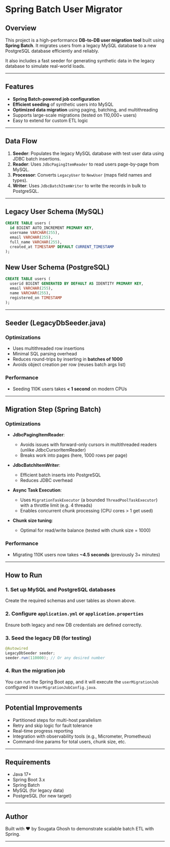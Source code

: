 # Spring Batch User Migrator

## Overview

This project is a high-performance **DB-to-DB user migration tool** built using **Spring Batch**. It migrates users from a legacy MySQL database to a new PostgreSQL database efficiently and reliably.

It also includes a fast seeder for generating synthetic data in the legacy database to simulate real-world loads.

---

## Features

* **Spring Batch-powered job configuration**
* **Efficient seeding** of synthetic users into MySQL
* **Optimized data migration** using paging, batching, and multithreading
* Supports large-scale migrations (tested on 110,000+ users)
* Easy to extend for custom ETL logic

---

## Data Flow

1. **Seeder**: Populates the legacy MySQL database with test user data using JDBC batch insertions.
2. **Reader**: Uses `JdbcPagingItemReader` to read users page-by-page from MySQL.
3. **Processor**: Converts `LegacyUser` to `NewUser` (maps field names and types).
4. **Writer**: Uses `JdbcBatchItemWriter` to write the records in bulk to PostgreSQL.

---

## Legacy User Schema (MySQL)

```sql
CREATE TABLE users (
  id BIGINT AUTO_INCREMENT PRIMARY KEY,
  username VARCHAR(255),
  email VARCHAR(255),
  full_name VARCHAR(255),
  created_at TIMESTAMP DEFAULT CURRENT_TIMESTAMP
);
```

## New User Schema (PostgreSQL)

```sql
CREATE TABLE users (
  userid BIGINT GENERATED BY DEFAULT AS IDENTITY PRIMARY KEY,
  email VARCHAR(255),
  name VARCHAR(255),
  registered_on TIMESTAMP
);
```

---

## Seeder (LegacyDbSeeder.java)

### Optimizations

* Uses multithreaded row insertions
* Minimal SQL parsing overhead
* Reduces round-trips by inserting in **batches of 1000**
* Avoids object creation per row (reuses batch args list)

### Performance

* Seeding 110K users takes **< 1 second** on modern CPUs

---

## Migration Step (Spring Batch)

### Optimizations

* **JdbcPagingItemReader**:

    * Avoids issues with forward-only cursors in multithreaded readers (unlike JdbcCursorItemReader)
    * Breaks work into pages (here, 1000 rows per page)

* **JdbcBatchItemWriter**:

    * Efficient batch inserts into PostgreSQL
    * Reduces JDBC overhead

* **Async Task Execution**:

    * Uses `MigrationTaskExecutor` (a bounded `ThreadPoolTaskExecutor`) with a throttle limit (e.g. 4 threads)
    * Enables concurrent chunk processing (CPU cores > 1 get used)

* **Chunk size tuning**:

    * Optimal for read/write balance (tested with chunk size = 1000)

### Performance

* Migrating 110K users now takes **\~4.5 seconds** (previously 3+ minutes)

---

## How to Run

### 1. Set up MySQL and PostgreSQL databases

Create the required schemas and user tables as shown above.

### 2. Configure `application.yml` or `application.properties`

Ensure both legacy and new DB credentials are defined correctly.

### 3. Seed the legacy DB (for testing)

```java
@Autowired
LegacyDbSeeder seeder;
seeder.run(110000); // Or any desired number
```

### 4. Run the migration job

You can run the Spring Boot app, and it will execute the `userMigrationJob` configured in `UserMigrationJobConfig.java`.

---

## Potential Improvements

* Partitioned steps for multi-host parallelism
* Retry and skip logic for fault tolerance
* Real-time progress reporting
* Integration with observability tools (e.g., Micrometer, Prometheus)
* Command-line params for total users, chunk size, etc.

---

## Requirements

* Java 17+
* Spring Boot 3.x
* Spring Batch
* MySQL (for legacy data)
* PostgreSQL (for new target)

---

## Author

Built with ❤️ by Sougata Ghosh to demonstrate scalable batch ETL with Spring.

---
